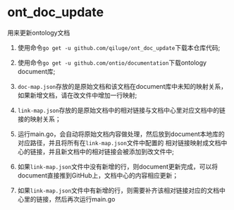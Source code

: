 # ont_doc_update
用来更新ontology文档

1. 使用命令`go get -u github.com/qiluge/ont_doc_update`下载本仓库代码;

2. 使用命令`go get -u github.com/ontio/documentation`下载ontology document库;

3. `doc-map.json`存放的是原始文档和该文档在document库中未知的映射关系，如果新增文档，请在改文件中增加一行映射;

4. `link-map.json`存放的是原始文档中的相对链接与文档中心里对应文档中的链接的映射关系；

5. 运行main.go，会自动将原始文档内容做处理，然后放到document本地库的对应路径，并且将所有在`link-map.json`文件中配置的
相对链接映射成文档中心的链接，并且新文档中的相对链接会被添加到改文件中;

6. 如果`link-map.json`文件中没有新增的行，则document更新完成，可以将document直接推到GitHub上，文档中心的内容相应更新；

7. 如果`link-map.json`文件中有新增的行，则需要补齐该相对链接对应的文档中心里的链接，然后再次运行main.go
